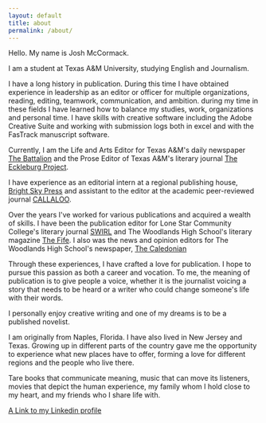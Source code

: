 ```yaml
---
layout: default
title: about
permalink: /about/
---
```

Hello. My name is Josh McCormack.

I am a student at Texas A&amp;M University, studying English and Journalism. 

I have a long history in publication. During this time I have obtained experience in leadership as an editor or officer for multiple organizations, reading, editing, teamwork, communication, and ambition. during my time in these fields I have learned how to balance my studies, work, organizations and personal time. I have skills with creative software including the Adobe Creative Suite and working with submission logs both in excel and with the FasTrack manuscript software.

Currently, I am the Life and Arts Editor for Texas A&amp;M&#39;s daily newspaper [The Battalion](http://www.thebatt.com) and the Prose Editor of Texas A&amp;M&#39;s literary journal [The Eckleburg Project](http://www.theeckleburgproject.com).

I have experience as an editorial intern at a regional publishing house, [Bright Sky Press](http://brightskypress.com) and assistant to the editor at the academic peer-reviewed journal [CALLALOO](http://callaloo.tamu.edu).

Over the years I&#39;ve worked for various publications and acquired a wealth of skills. I have been the publication editor for Lone Star Community College's literary journal [SWIRL](http://www.lonestar.edu/swirl.htm) and The Woodlands High School's literary magazine [The Fife](http://twhs.conroeisd.net/Teachers/betgerlach/thefife). I also was the news and opinion editors for The Woodlands High School's newspaper, [The Caledonian](http://www.woodlandsonline.com/cdps/cditem.cfm?nid=3451)

Through these experiences, I have crafted a love for publication. I hope to pursue this passion as both a career and vocation. To me, the meaning of publication is to give people a voice, whether it is the journalist voicing a story that needs to be heard or a writer who could change someone's life with their words. 

I personally enjoy creative writing and one of my dreams is to be a published novelist. 

I am originally from Naples, Florida. I have also lived in New Jersey and Texas. Growing up in different parts of the country gave me the opportunity to experience what new places have to offer, forming a love for different regions and the people who live there. 

Tare books that communicate meaning, music that can move its listeners, movies that depict the human experience, my family whom I hold close to my heart, and my friends who I share life with. 

[A Link to my Linkedin profile](https://www.linkedin.com/in/josh-mccormack-712031114?trk=nav_responsive_tab_profile)
